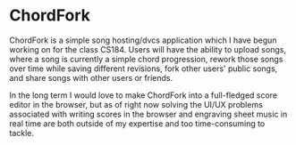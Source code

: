 ChordFork
========

ChordFork is a simple song hosting/dvcs application which I have begun working 
on for the class CS184. Users will have the ability to upload songs, where a 
song is currently a simple chord progression, rework those songs over time while 
saving different revisions, fork other users' public songs, and share songs with 
other users or friends. 

In the long term I would love to make ChordFork into a full-fledged score editor 
in the browser, but as of right now solving the UI/UX problems associated with 
writing scores in the browser and engraving sheet music in real time are both 
outside of my expertise and too time-consuming to tackle.
